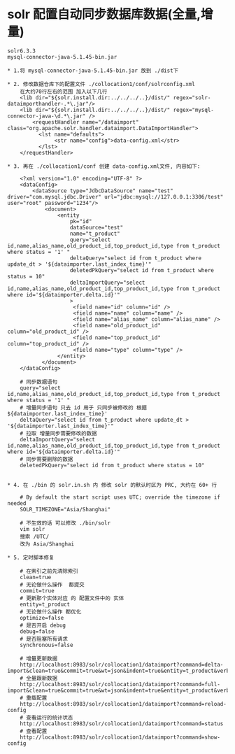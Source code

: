 # solr 配置自动同步数据库数据(全量,增量)
    
    solr6.3.3
    mysql-connector-java-5.1.45-bin.jar
    
    * 1.将 mysql-connector-java-5.1.45-bin.jar 放到 ./dist下
    
    * 2. 修改数据仓库下的配置文件 ./collocation1/conf/solrconfig.xml
        在大约70行左右的范围 加入以下几行
        <lib dir="${solr.install.dir:../../../..}/dist/" regex="solr-dataimporthandler-.*\.jar"/>
        <lib dir="${solr.install.dir:../../../..}/dist/" regex="mysql-connector-java-\d.*\.jar" />
            <requestHandler name="/dataimport" class="org.apache.solr.handler.dataimport.DataImportHandler">
              <lst name="defaults">
                   <str name="config">data-config.xml</str>
              </lst>
        </requestHandler>
    
    * 3. 再在 ./collocation1/conf 创建 data-config.xml文件, 内容如下:
    
        <?xml version="1.0" encoding="UTF-8" ?>
        <dataConfig>
            <dataSource type="JdbcDataSource" name="test" driver="com.mysql.jdbc.Driver" url="jdbc:mysql://127.0.0.1:3306/test" user="root" password="1234"/>
                <document>
                    <entity 
                        pk="id" 
                        dataSource="test" 
                        name="t_product"  
                        query="select id,name,alias_name,old_product_id,top_product_id,type from t_product where status = '1' " 
                        deltaQuery="select id from t_product where update_dt > '${dataimporter.last_index_time}'"
                        deletedPkQuery="select id from t_product where status = 10"
                        deltaImportQuery="select id,name,alias_name,old_product_id,top_product_id,type from t_product where id='${dataimporter.delta.id}'"
                        >
                         <field name="id" column="id" />
                         <field name="name" column="name" />
                         <field name="alias_name" column="alias_name" />
                         <field name="old_product_id" column="old_product_id" />
                         <field name="top_product_id" column="top_product_id" />
                         <field name="type" column="type" />
                    </entity>
               </document>
        </dataConfig>
        
        # 同步数据语句 
        query="select id,name,alias_name,old_product_id,top_product_id,type from t_product where status = '1' "
        # 增量同步语句 只去 id 用于 只同步被修改的 根据 ${dataimporter.last_index_time}'
        deltaQuery="select id from t_product where update_dt > '${dataimporter.last_index_time}'"
        # 拉取 增量同步需要修改的数据
        deltaImportQuery="select id,name,alias_name,old_product_id,top_product_id,type from t_product where id='${dataimporter.delta.id}'"
        # 同步需要删除的数据
        deletedPkQuery="select id from t_product where status = 10"

    
    * 4. 在 ./bin 的 solr.in.sh 内 修改 solr 的默认时区为 PRC, 大约在 60+ 行
    
        # By default the start script uses UTC; override the timezone if needed
        SOLR_TIMEZONE="Asia/Shanghai"
        
        # 不生效的话 可以修改 ./bin/solr 
        vim solr
        搜索 /UTC/
        改为 Asia/Shanghai
    
    * 5. 定时脚本修复
    
        # 在索引之前先清除索引
        clean=true    
        # 无论做什么操作  都提交
        commit=true
        # 更新那个实体对应 的 配置文件中的 实体
        entity=t_product
        # 无论做什么操作 都优化
        optimize=false
        # 是否开启 debug
        debug=false
        # 是否阻塞所有请求
        synchronous=false
           
        # 增量更新数据
        http://localhost:8983/solr/collocation1/dataimport?command=delta-import&clean=true&commit=true&wt=json&indent=true&entity=t_product&verbose=false&optimize=false&debug=false&synchronous=false&id=1
        # 全量跟新数据
        http://localhost:8983/solr/collocation1/dataimport?command=full-import&clean=true&commit=true&wt=json&indent=true&entity=t_product&verbose=false&optimize=false&debug=false&synchronous=false
        # 重载配置
        http://localhost:8983/solr/collocation1/dataimport?command=reload-config
        # 查看运行的统计状态
        http://localhost:8983/solr/collocation1/dataimport?command=status
        # 查看配置
        http://localhost:8983/solr/collocation1/dataimport?command=show-config













    
    
    
